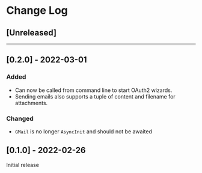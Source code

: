 # Change Log

## [Unreleased]

---

## [0.2.0] - 2022-03-01

### Added
- Can now be called from command line to start OAuth2 wizards.
- Sending emails also supports a tuple of content and filename for attachments.

### Changed
- `GMail` is no longer `AsyncInit` and should not be awaited

## [0.1.0] - 2022-02-26

Initial release